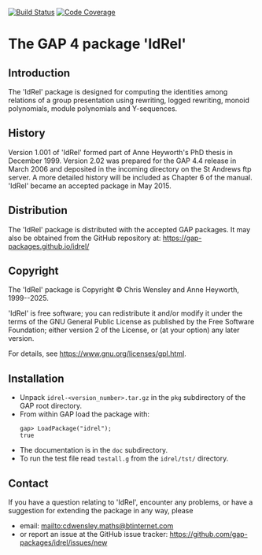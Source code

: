 [![Build Status](https://github.com/gap-packages/idrel/workflows/CI/badge.svg?branch=master)](https://github.com/gap-packages/idrel/actions?query=workflow%3ACI+branch%3Amaster)
[![Code Coverage](https://codecov.io/github/gap-packages/idrel/coverage.svg?branch=master&token=)](https://codecov.io/gh/gap-packages/idrel)

# The GAP 4 package 'IdRel'

## Introduction

The 'IdRel' package is designed for computing the identities among relations 
of a group presentation using rewriting, logged rewriting, 
monoid polynomials, module polynomials and Y-sequences.

## History

Version 1.001 of 'IdRel' formed part of Anne Heyworth's PhD thesis in
December 1999.
Version 2.02 was prepared for the GAP 4.4 release in March 2006 
and deposited in the incoming directory on the St Andrews ftp server.
A more detailed history will be included as Chapter 6 of the manual.
'IdRel' became an accepted package in May 2015. 

## Distribution

The 'IdRel' package is distributed with the accepted GAP packages.
It may also be obtained from the GitHub repository at:
  <https://gap-packages.github.io/idrel/> 

## Copyright

The 'IdRel' package is Copyright © Chris Wensley and Anne Heyworth, 
1999--2025. 

'IdRel' is free software; you can redistribute it and/or modify it 
under the terms of the GNU General Public License as published by
the Free Software Foundation; either version 2 of the License, or
(at your option) any later version. 

For details, see <https://www.gnu.org/licenses/gpl.html>. 

## Installation

 * Unpack `idrel-<version_number>.tar.gz` in the `pkg` subdirectory 
   of the GAP root directory.
 * From within GAP load the package with:
    ```
    gap> LoadPackage("idrel");
    true
    ```
 * The documentation is in the `doc` subdirectory.
 * To run the test file read `testall.g` from the `idrel/tst/` directory. 

## Contact

If you have a question relating to 'IdRel', encounter any problems, 
or have a suggestion for extending the package in any way, please 
 * email: <mailto:cdwensley.maths@btinternet.com> 
 * or report an issue at the GitHub issue tracker: 
   <https://github.com/gap-packages/idrel/issues/new> 
